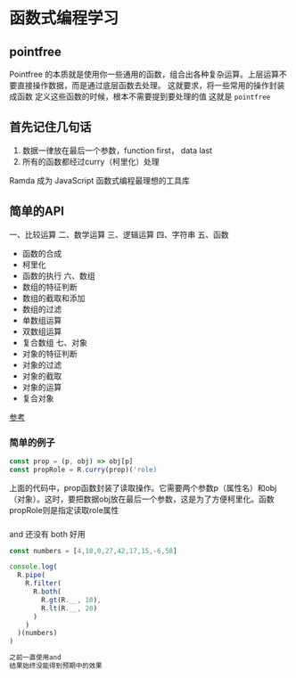 # 函数式编程学习

## pointfree

Pointfree 的本质就是使用你一些通用的函数，组合出各种复杂运算。上层运算不要直接操作数据，而是通过底层函数去处理。
这就要求，将一些常用的操作封装成函数
定义这些函数的时候，根本不需要提到要处理的值
这就是 `pointfree`

## 首先记住几句话

1. 数据一律放在最后一个参数，function first， data last
2. 所有的函数都经过curry（柯里化）处理

Ramda 成为 JavaScript 函数式编程最理想的工具库

## 简单的API

一、比较运算
二、数学运算
三、逻辑运算
四、字符串
五、函数
  * 函数的合成
  * 柯里化
  * 函数的执行
六、数组
  * 数组的特征判断
  * 数组的截取和添加
  * 数组的过滤
  * 单数组运算
  * 双数组运算
  * 复合数组
七、对象
  * 对象的特征判断
  * 对象的过滤
  * 对象的截取
  * 对象的运算
  * 复合对象

[参考](http://www.ruanyifeng.com/blog/2017/03/ramda.html)  

### 简单的例子

```js
const prop = (p, obj) => obj[p]
const propRole = R.curry(prop)('role)
```
上面的代码中，prop函数封装了读取操作。它需要两个参数p（属性名）和obj（对象）。这时，要把数据obj放在最后一个参数，这是为了方便柯里化。函数propRole则是指定读取role属性

### 

and
还没有
both
好用
```js
const numbers = [4,10,0,27,42,17,15,-6,58]

console.log(
  R.pipe(
    R.filter(
      R.both(
        R.gt(R.__, 10),
        R.lt(R.__, 20)
      )
    )
  )(numbers)
)

之前一直使用and
结果始终没能得到预期中的效果
```